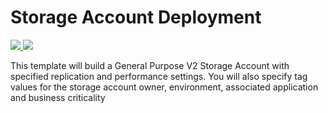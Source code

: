 # Storage Account Deployment

<a href="https://portal.azure.com/#create/Microsoft.Template/uri/https%3A%2F%2Fraw.githubusercontent.com%2Fans-cloud%2Fazure_service_catalogue%2Fmaster%2Fstandard-storage-account%2FazureDeploy.json" target="_blank">
    <img src="http://azuredeploy.net/deploybutton.png"/>
</a>
<a href="http://armviz.io/#/?load=https%3A%2F%2Fraw.githubusercontent.com%2Fans-cloud%2Fazure_service_catalogue%2Fmaster%2Fstandard-storage-account%2FazureDeploy.json" target="_blank">
    <img src="http://armviz.io/visualizebutton.png"/>
</a>


This template will build a General Purpose V2 Storage Account with specified replication and performance settings. You will also specify tag values for the storage account owner, environment, associated application and business criticality

